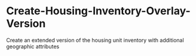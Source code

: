 # Create-Housing-Inventory-Overlay-Version
Create an extended version of the housing unit inventory with additional geographic attributes
